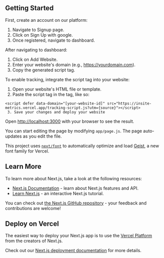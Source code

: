 ## Getting Started

First, create an account on our platform:
 1. Navigate to Signup page.
 2. Click on Sign Up with google.
 3. Once registered, navigate to dashboard.

After navigating to dashboard:
 1. Click on Add Website.
 2. Enter your website's domain (e.g., https://yourdomain.com).
 3. Copy the generated script tag.

To enable tracking, integrate the script tag into your website:
 1. Open your website's HTML file or template.
 2. Paste the script tag in the <head> tag, like so:
```
<script defer data-domain="[your-website-id]" src="https://insite-metrics.vercel.app/tracking-script.js?utm={source}"></script>
 3. Save your changes and deploy your website 

```

Open [http://localhost:3000](http://localhost:3000) with your browser to see the result.

You can start editing the page by modifying `app/page.js`. The page auto-updates as you edit the file.

This project uses [`next/font`](https://nextjs.org/docs/app/building-your-application/optimizing/fonts) to automatically optimize and load [Geist](https://vercel.com/font), a new font family for Vercel.

## Learn More

To learn more about Next.js, take a look at the following resources:

- [Next.js Documentation](https://nextjs.org/docs) - learn about Next.js features and API.
- [Learn Next.js](https://nextjs.org/learn) - an interactive Next.js tutorial.

You can check out [the Next.js GitHub repository](https://github.com/vercel/next.js) - your feedback and contributions are welcome!

## Deploy on Vercel

The easiest way to deploy your Next.js app is to use the [Vercel Platform](https://vercel.com/new?utm_medium=default-template&filter=next.js&utm_source=create-next-app&utm_campaign=create-next-app-readme) from the creators of Next.js.

Check out our [Next.js deployment documentation](https://nextjs.org/docs/app/building-your-application/deploying) for more details.
